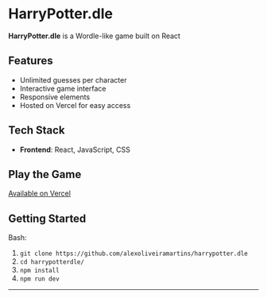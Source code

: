 # HarryPotter.dle

**HarryPotter.dle** is a Wordle-like game built on React

## Features
- Unlimited guesses per character
- Interactive game interface
- Responsive elements
- Hosted on Vercel for easy access

## Tech Stack
- **Frontend**: React, JavaScript, CSS

## Play the Game
[Available on Vercel](https://harrypotterdle.vercel.app)

## Getting Started
Bash:
1. `git clone https://github.com/alexoliveiramartins/harrypotter.dle`
3. `cd harrypotterdle/`
2. `npm install`
3. `npm run dev`
---
